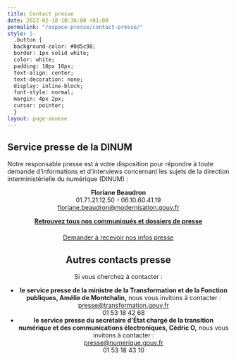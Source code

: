 ```yaml
---
title: Contact presse
date: 2022-02-18 10:36:00 +01:00
permalink: "/espace-presse/contact-presse/"
style: |-
  .button {
  background-color: #0d5c98;
  border: 1px solid white;
  color: white;
  padding: 10px 10px;
  text-align: center;
  text-decoration: none;
  display: inline-block;
  font-style: normal;
  margin: 4px 2px;
  cursor: pointer;
  }
layout: page-annexe
---
```


<h2>Service presse de la DINUM</h2>
<p>Notre responsable presse est à votre disposition pour répondre à toute demande d’informations et d’interviews concernant les sujets de la direction interministérielle du numérique (DINUM) :</p>

<div align="center"><p><b>Floriane Beaudron</b>
<br>01.71.21.12.50 - 06.10.60.41.19
<br><a href="mailto:floriane.beaudron@modernisation.gouv.fr">floriane.beaudron@modernisation.gouv.fr</a></p></div>
<div align="center" style="margin-bottom: 20px"><a href="/espace-presse/" class="button"><b>Retrouvez tous nos communiqués et dossiers de presse</b></a> </div>

<div align="center" style="margin-bottom: 40px"><a href="mailto:floriane.beaudron@modernisation.gouv.fr?subject=Demande d’inscription au listing presse de la DINUM&body=Bonjour, je souhaite être référencé dans le listing presse de la direction interministérielle du numérique et recevoir toutes les actualités presse et invitations. Je suis [FONCTION] pour [MEDIA(s)] et m’intéresse particulièrement aux sujets suivants : [SUJET 1, SUJET 2, SUJET 3...]. Cordialement,
" class="button">Demander à recevoir nos infos presse</a>

<h2>Autres contacts presse</h2>
<p>Si vous cherchez à contacter :</p> 
<ul><li><b>le service presse de la ministre de la Transformation et de la Fonction publiques, Amélie de Montchalin,</b> nous vous invitons à contacter :
<br><a href="mailto:presse@transformation.gouv.fr">presse@transformation.gouv.fr</a>
<br>01 53 18 42 68</li>

<li><b>le service presse du secrétaire d’État chargé de la transition numérique et des communications électroniques, Cédric O,</b> nous vous invitons à contacter :
<br><a href="mailto:presse@numerique.gouv.fr">presse@numerique.gouv.fr</a>
<br>01 53 18 43 10</li>
<br>
<br>

